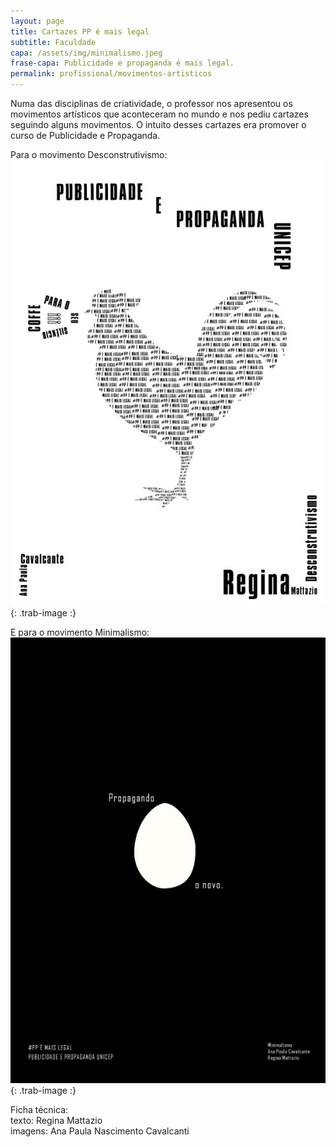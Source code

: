 ```yaml
---
layout: page
title: Cartazes PP é mais legal
subtitle: Faculdade
capa: /assets/img/minimalismo.jpeg
frase-capa: Publicidade e propaganda é mais legal.
permalink: profissional/movimentos-artisticos
---
```



Numa das disciplinas de criatividade, o professor nos apresentou os movimentos artísticos que aconteceram no mundo e nos pediu cartazes seguindo alguns movimentos. O intuito desses cartazes era promover o curso de Publicidade e Propaganda.

Para o movimento Desconstrutivismo:  
![cartaz com o movimento Desconstrutivismo com um galo recortado num texto em que se repete a frase 'hashtag pp é mais legal', no bico do galo tem um megafone que foi formado pelas palavras 'para o' acima, 'seu' girado em 90 graus ao lado direito, 'silencio' abaixo de ponta cabeça e 'coffe' girado em 90 graus ao lado esquerdo e tres pontos de exclamação no meio do megafone](/assets/img/descontrutivismo.jpeg){: .trab-image :}

E para o movimento Minimalismo:  
![cartaz para o movimento Minimalismo com fundo preto e ao meio um ovo branco com a frase propagando o novo e embaixo a hashtag pp é mais legal](/assets/img/minimalismo.jpeg){: .trab-image :}

Ficha técnica:  
texto: Regina Mattazio  
imagens: Ana Paula Nascimento Cavalcanti
